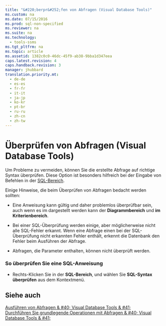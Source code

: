 ```yaml
---
title: "&#220;berpr&#252;fen von Abfragen (Visual Database Tools)"
ms.custom: na
ms.date: 07/15/2016
ms.prod: sql-non-specified
ms.reviewer: na
ms.suite: na
ms.technology: 
  - tools-ssms
ms.tgt_pltfrm: na
ms.topic: article
ms.assetid: 1382c0c0-46dc-45f9-ab38-9bba1d347eea
caps.latest.revision: 4
caps.handback.revision: 3
manager: jhubbard
translation.priority.mt: 
  - de-de
  - es-es
  - fr-fr
  - it-it
  - ja-jp
  - ko-kr
  - pt-br
  - ru-ru
  - zh-cn
  - zh-tw
---
```

# &#220;berpr&#252;fen von Abfragen (Visual Database Tools)
Um Probleme zu vermeiden, können Sie die erstellte Abfrage auf richtige Syntax überprüfen. Diese Option ist besonders hilfreich bei der Eingabe von Befehlen in der [SQL-Bereich](../content/SQL-Pane--Visual-Database-Tools-.md).  
  
Einige Hinweise, die beim Überprüfen von Abfragen bedacht werden sollten:  
  
-   Eine Anweisung kann gültig und daher problemlos überprüfbar sein, auch wenn es im dargestellt werden kann der **Diagrammbereich** und **im Kriterienbereich**.  
  
-   Bei einer SQL-Überprüfung werden einige, aber möglicherweise nicht alle SQL-Fehler erkannt. Wenn eine Abfrage einen bei der SQL-Überprüfung nicht erkannten Fehler enthält, erkennt die Datenbank den Fehler beim Ausführen der Abfrage.  
  
-   Abfragen, die Parameter enthalten, können nicht überprüft werden.  
  
### So überprüfen Sie eine SQL-Anweisung  
  
-   Rechts\-Klicken Sie in der **SQL-Bereich**, und wählen Sie **SQL-Syntax überprüfen** aus dem Kontextmenü.  
  
## Siehe auch  
[Ausführen von Abfragen & #40; Visual Database Tools & #41;](../content/Run-Queries--Visual-Database-Tools-.md)  
[Durchführen Sie grundlegende Operationen mit Abfragen & #40; Visual Database Tools & #41;](../content/Perform-Basic-Operations-with-Queries--Visual-Database-Tools-.md)  
  
